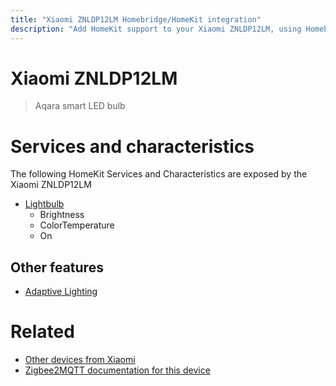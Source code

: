 ```yaml
---
title: "Xiaomi ZNLDP12LM Homebridge/HomeKit integration"
description: "Add HomeKit support to your Xiaomi ZNLDP12LM, using Homebridge, Zigbee2MQTT and homebridge-z2m."
---
```

<!---
This file has been GENERATED using src/docgen/docgen.ts
DO NOT EDIT THIS FILE MANUALLY!
-->
# Xiaomi ZNLDP12LM
> Aqara smart LED bulb


# Services and characteristics
The following HomeKit Services and Characteristics are exposed by
the Xiaomi ZNLDP12LM

* [Lightbulb](../../light.md)
  * Brightness
  * ColorTemperature
  * On


## Other features
* [Adaptive Lighting](../../light.md)


# Related
* [Other devices from Xiaomi](../index.md#xiaomi)
* [Zigbee2MQTT documentation for this device](https://www.zigbee2mqtt.io/devices/ZNLDP12LM.html)